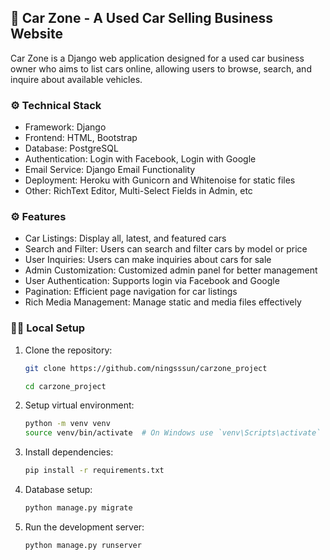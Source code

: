 ## 🚙 Car Zone - A Used Car Selling Business Website

Car Zone is a Django web application designed for a used car business owner who aims to list cars online, allowing users to browse, search, and inquire about available vehicles.

### ⚙️ Technical Stack

- Framework: Django
- Frontend: HTML, Bootstrap
- Database: PostgreSQL
- Authentication: Login with Facebook, Login with Google
- Email Service: Django Email Functionality
- Deployment: Heroku with Gunicorn and Whitenoise for static files
- Other: RichText Editor, Multi-Select Fields in Admin, etc

### ⚙️ Features

- Car Listings: Display all, latest, and featured cars
- Search and Filter: Users can search and filter cars by model or price
- User Inquiries: Users can make inquiries about cars for sale
- Admin Customization: Customized admin panel for better management
- User Authentication: Supports login via Facebook and Google
- Pagination: Efficient page navigation for car listings
- Rich Media Management: Manage static and media files effectively

### 👩‍💻 Local Setup

1. Clone the repository:
   ```bash
   git clone https://github.com/ningsssun/carzone_project
   
   cd carzone_project
2. Setup virtual environment:
   ```bash
   python -m venv venv
   source venv/bin/activate  # On Windows use `venv\Scripts\activate`
3. Install dependencies:
   ```bash
   pip install -r requirements.txt
4. Database setup:
   ```bash
   python manage.py migrate
5. Run the development server:
   ```bash
   python manage.py runserver

